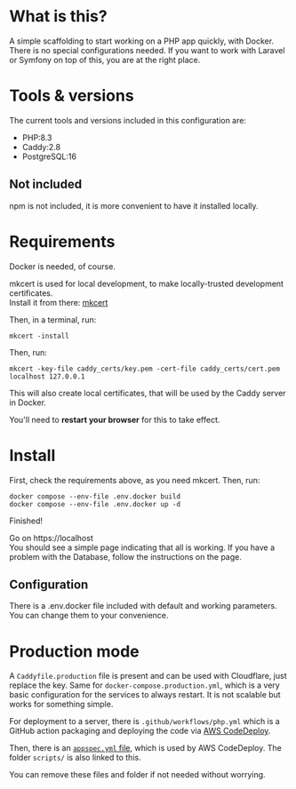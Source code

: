 # What is this?
A simple scaffolding to start working on a PHP app quickly, with Docker.  
There is no special configurations needed.
If you want to work with Laravel or Symfony on top of this, you are at the right place.

# Tools & versions
The current tools and versions included in this configuration are:

- PHP:8.3
- Caddy:2.8
- PostgreSQL:16

## Not included
npm is not included, it is more convenient to have it installed locally.

# Requirements
Docker is needed, of course.

mkcert is used for local development, to make locally-trusted development certificates.  
Install it from there: [mkcert](https://github.com/FiloSottile/mkcert)

Then, in a terminal, run:
```
mkcert -install
```

Then, run:
```
mkcert -key-file caddy_certs/key.pem -cert-file caddy_certs/cert.pem localhost 127.0.0.1
```
This will also create local certificates, that will be used by the Caddy server in Docker.

You'll need to **restart your browser** for this to take effect.

# Install

First, check the requirements above, as you need mkcert.
Then, run:
```
docker compose --env-file .env.docker build
docker compose --env-file .env.docker up -d
```

Finished!  

Go on https://localhost  
You should see a simple page indicating that all is working.
If you have a problem with the Database, follow the instructions on the page.

## Configuration

There is a .env.docker file included with default and working parameters.  
You can change them to your convenience.

# Production mode

A `Caddyfile.production` file is present and can be used with Cloudflare, just replace the key.
Same for `docker-compose.production.yml`, which is a very basic configuration for the services to always restart.
It is not scalable but works for something simple.

For deployment to a server, there is `.github/workflows/php.yml` which is a GitHub action packaging and deploying the code via [AWS CodeDeploy](https://docs.aws.amazon.com/codedeploy/latest/userguide/welcome.html).

Then, there is an [`appspec.yml` file](https://docs.aws.amazon.com/codedeploy/latest/userguide/reference-appspec-file.html), which is used by AWS CodeDeploy.
The folder `scripts/` is also linked to this.

You can remove these files and folder if not needed without worrying.

